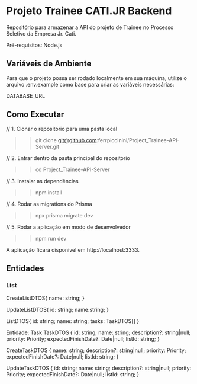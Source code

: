 # Projeto Trainee CATI.JR Backend

Repositório para armazenar a API do projeto de Trainee no Processo Seletivo da Empresa Jr. Cati.

Pré-requisitos: Node.js

## Variáveis de Ambiente

Para que o projeto possa ser rodado localmente em sua máquina, utilize o arquivo .env.example como base para criar as variáveis necessárias:

DATABASE_URL

## Como Executar

// 1. Clonar o repositório para uma pasta local
  >> git clone git@github.com:ferrpiccinini/Project_Trainee-API-Server.git

// 2. Entrar dentro da pasta principal do repositório
  >> cd Project_Trainee-API-Server

// 3. Instalar as dependências
  >> npm install

// 4. Rodar as migrations do Prisma
  >> npx prisma migrate dev

// 5. Rodar a aplicação em modo de desenvolvedor
  >> npm run dev


A aplicação ficará disponível em http://localhost:3333.

## Entidades
### List

CreateListDTOS{
    name: string;
}

UpdateListDTOS{
    id: string;
    name:string;
}

ListDTOS{
    id: string;
    name: string;
    tasks: TaskDTOS[]
}

Entidade: Task
TaskDTOS {
    id: string;
    name: string;
    description?: string|null; 
    priority: Priority;
    expectedFinishDate?: Date|null;
    listId: string;
}

CreateTaskDTOS {
    name: string;
    description?: string|null;
    priority: Priority;
    expectedFinishDate?: Date|null;
    listId: string;
}

UpdateTaskDTOS {
    id: string;
    name: string;
    description?: string|null;
    priority: Priority;
    expectedFinishDate?: Date|null;
    listId: string;
}
